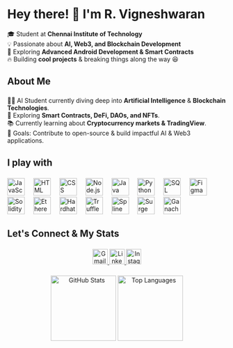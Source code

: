 ###

<h1 align="left">Hey there! 👋 I'm R. Vigneshwaran</h1>

<p align="left">
  🎓 Student at <strong>Chennai Institute of Technology</strong> <br>
  💡 Passionate about <strong>AI, Web3, and Blockchain Development</strong> <br>
  🚀 Exploring <strong>Advanced Android Development & Smart Contracts</strong> <br>
  🔥 Building <strong>cool projects</strong> & breaking things along the way 😆 <br>
</p>

###

<h2 align="left">About Me</h2>

###

<p align="left">
👨‍🎓 AI Student currently diving deep into <strong>Artificial Intelligence</strong> & <strong>Blockchain Technologies</strong>.<br>
🚀 Exploring <strong>Smart Contracts, DeFi, DAOs, and NFTs</strong>.<br>
📚 Currently learning about <strong>Cryptocurrency markets & TradingView</strong>.<br>
🎯 Goals: Contribute to open-source & build impactful AI & Web3 applications.<br>
</p>

###

<h2 align="left">I play with</h2>

###

<div align="left">
  <img src="https://cdn.jsdelivr.net/gh/devicons/devicon/icons/javascript/javascript-original.svg" height="40" alt="JavaScript" />
  <img width="12" />
  <img src="https://cdn.jsdelivr.net/gh/devicons/devicon/icons/html5/html5-original.svg" height="40" alt="HTML" />
  <img width="12" />
  <img src="https://cdn.jsdelivr.net/gh/devicons/devicon/icons/css3/css3-original.svg" height="40" alt="CSS" />
  <img width="12" />
  <img src="https://cdn.jsdelivr.net/gh/devicons/devicon/icons/nodejs/nodejs-original.svg" height="40" alt="Node.js" />
  <img width="12" />
  <img src="https://cdn.jsdelivr.net/gh/devicons/devicon/icons/java/java-original.svg" height="40" alt="Java" />
  <img width="12" />
  <img src="https://cdn.jsdelivr.net/gh/devicons/devicon/icons/python/python-original.svg" height="40" alt="Python" />
  <img width="12" />
  <img src="https://cdn.jsdelivr.net/gh/devicons/devicon/icons/mysql/mysql-original.svg" height="40" alt="SQL" />
  <img width="12" />
  <img src="https://cdn.jsdelivr.net/gh/devicons/devicon/icons/figma/figma-original.svg" height="40" alt="Figma" />
  <img width="12" />
  <img src="https://cdn.jsdelivr.net/gh/devicons/devicon/icons/solidity/solidity-original.svg" height="40" alt="Solidity" />
  <img width="12" />
  <img src="https://upload.wikimedia.org/wikipedia/commons/0/05/Ethereum_logo_2014.svg" height="40" alt="Ethereum Remix" />
  <img width="12" />
  <img src="https://seeklogo.com/images/H/hardhat-logo-888739EBB4-seeklogo.com.png" height="40" alt="Hardhat" />
  <img width="12" />
  <img src="https://upload.wikimedia.org/wikipedia/commons/7/77/Truffle-logo.png" height="40" alt="Truffle" />
  <img width="12" />
  <img src="https://spline.design/_assets/meta-image.png" height="40" alt="Spline" />
  <img width="12" />
  <img src="https://upload.wikimedia.org/wikipedia/commons/6/61/Surge-logo.svg" height="40" alt="Surge" />
  <img width="12" />
  <img src="https://upload.wikimedia.org/wikipedia/commons/e/e5/Ganache-Logo.png" height="40" alt="Ganache" />
</div>

###

<h2 align="left">Let's Connect & My Stats</h2>

###

<div align="center">
  <a href="mailto:jagavike65@gmail.com">
    <img src="https://img.shields.io/static/v1?message=Gmail&logo=gmail&label=&color=D14836&logoColor=white&labelColor=&style=for-the-badge" height="35" alt="Gmail"  />
  </a>
  <a href="https://www.linkedin.com/in/vigneshwaran-r">
    <img src="https://img.shields.io/static/v1?message=LinkedIn&logo=linkedin&label=&color=0077B5&logoColor=white&labelColor=&style=for-the-badge" height="35" alt="LinkedIn"  />
  </a>
  <a href="https://www.instagram.com/_.vi_ke_/">
    <img src="https://img.shields.io/static/v1?message=Instagram&logo=instagram&label=&color=E4405F&logoColor=white&labelColor=&style=for-the-badge" height="35" alt="Instagram"  />
  </a>
</div>

###

<div align="center">
  <img src="https://github-readme-stats.vercel.app/api?username=vigneshwaran-2004&hide_title=false&hide_rank=false&show_icons=true&include_all_commits=true&count_private=true&disable_animations=false&theme=dracula&locale=en&hide_border=false" height="150" alt="GitHub Stats"  />
  <img src="https://github-readme-stats.vercel.app/api/top-langs?username=vigneshwaran-2004&locale=en&hide_title=false&layout=compact&card_width=320&langs_count=6&theme=dracula&hide_border=false" height="150" alt="Top Languages"  />
</div>

###


